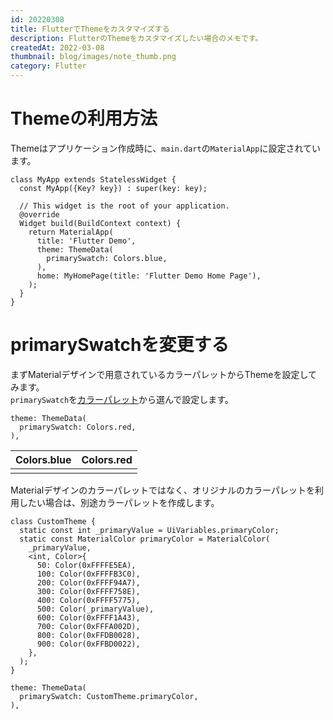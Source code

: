 ```yaml
---
id: 20220308
title: FlutterでThemeをカスタマイズする
description: FlutterのThemeをカスタマイズしたい場合のメモです。
createdAt: 2022-03-08
thumbnail: blog/images/note_thumb.png
category: Flutter
---
```


# Themeの利用方法

Themeはアプリケーション作成時に、`main.dart`の`MaterialApp`に設定されています。

```shell
class MyApp extends StatelessWidget {
  const MyApp({Key? key}) : super(key: key);

  // This widget is the root of your application.
  @override
  Widget build(BuildContext context) {
    return MaterialApp(
      title: 'Flutter Demo',
      theme: ThemeData(
        primarySwatch: Colors.blue,
      ),
      home: MyHomePage(title: 'Flutter Demo Home Page'),
    );
  }
}
```

# primarySwatchを変更する

まずMaterialデザインで用意されているカラーパレットからThemeを設定してみます。  
`primarySwatch`を[カラーパレット](https://api.flutter.dev/flutter/material/Colors-class.html)から選んで設定します。

```
theme: ThemeData(
  primarySwatch: Colors.red,
),
```

|Colors.blue|Colors.red|
|---|---|
|<dynamic-image path="blog/images/20220308/01.png" alt="Colors.blue" >|<dynamic-image path="blog/images/20220308/02.png" alt="Colors.red" >|

Materialデザインのカラーパレットではなく、オリジナルのカラーパレットを利用したい場合は、別途カラーパレットを作成します。

```
class CustomTheme {
  static const int _primaryValue = UiVariables.primaryColor;
  static const MaterialColor primaryColor = MaterialColor(
    _primaryValue,
    <int, Color>{
      50: Color(0xFFFFE5EA),
      100: Color(0xFFFFB3C0),
      200: Color(0xFFFF94A7),
      300: Color(0xFFFF758E),
      400: Color(0xFFFF5775),
      500: Color(_primaryValue),
      600: Color(0xFFFF1A43),
      700: Color(0xFFFA002D),
      800: Color(0xFFDB0028),
      900: Color(0xFFBD0022),
    },
  );
}   
```

```
theme: ThemeData(
  primarySwatch: CustomTheme.primaryColor,
),
```

